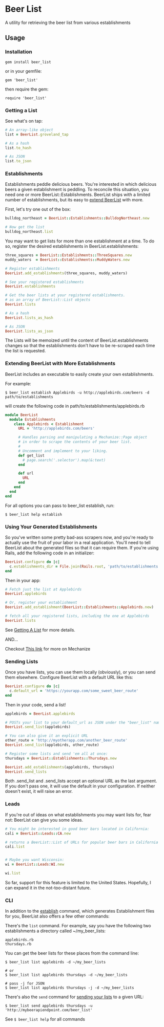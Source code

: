 # Beer List

A utility for retrieving the beer list from various establishments

## Usage

### Installation

`gem install beer_list`

or in your gemfile:

`gem 'beer_list'`

then require the gem:

`require 'beer_list'`

### Getting a List

See what's on tap:

```ruby
# An array-like object
list = BeerList.groveland_tap

# As a hash
list.to_hash

# As JSON
list.to_json
```

### Establishments

Establishments peddle delicious beers. You're interested in which delicious beers a
given establishment is peddling. To reconcile this situation, you need one or more 
BeerList::Establishments. BeerList ships with a limited number of establishments, 
but its easy to [extend BeerList](#extending-beerlist-with-more-establishments) with more.

First, let's try one out of the box:

```ruby
bulldog_northeast = BeerList::Establishments::BulldogNortheast.new

# Now get the list
bulldog_northeast.list
```

You may want to get lists for more than one establishment at a time. To do so, register
the desired establishments in BeerList.establishments:

```ruby
three_squares = BeerList::Establishments::ThreeSquares.new
muddy_waters  = BeerList::Establishments::MuddyWaters.new

# Register establishments
BeerList.add_establishments(three_squares, muddy_waters)

# See your registered establishments
BeerList.establishments

# Get the beer lists at your registered establishments.
# as an array of BeerList::List objects
BeerList.lists

# As a hash
BeerList.lists_as_hash

# As JSON
BeerList.lists_as_json
```

The Lists will be memoized until the content of BeerList.establishments changes so that
the establishments don't have to be re-scraped each time the list is requested.

### Extending BeerList with More Establishments

BeerList includes an executable to easily create your own establishments.

For example:

`$ beer_list establish Applebirds -u http://applebirds.com/beers -d path/to/establishments`

will create the following code in path/to/establishments/applebirds.rb

```ruby
module BeerList
  module Establishments
    class Applebirds < Establishment
      URL = 'http://applebirds.com/beers'

      # Handles parsing and manipulating a Mechanize::Page object
      # in order to scrape the contents of your beer list.
      #
      # Uncomment and implement to your liking.
      def get_list
        # page.search('.selector').map(&:text)
      end

      def url
        URL
      end
    end
  end
end

```

For all options you can pass to beer_list establish, run:

`$ beer_list help establish`

### Using Your Generated Establishments

So you've written some pretty bad-ass scrapers now, and you're ready to actually
use the fruit of your labor in a real application. You'll need to tell BeerList
about the generated files so that it can require them. If you're using Rails, add
the following code in an initializer:

```ruby
BeerList.configure do |c|
  c.establishments_dir = File.join(Rails.root, 'path/to/establishments')
end
```

Then in your app:

```ruby
# Fetch just the list at Applebirds
BeerList.applebirds

# Or, register your establishment
BeerList.add_establishment(BeerList::Establishments::Applebirds.new)

# fetch all your registered lists, including the one at Applebirds
BeerList.lists

```

See [Getting A List](#getting-a-list) for more details.

AND...

Checkout [This link](http://mechanize.rubyforge.org/) for more on Mechanize

### Sending Lists

Once you have lists, you can use them locally (obviously), or you can send them elsewhere.
Configure BeerList with a default URL like this:

```ruby
BeerList.configure do |c|
  c.default_url = 'https://yourapp.com/some_sweet_beer_route'
end
```

Then in your code, send a list!

```ruby
applebirds = BeerList.applebirds

# POSTs your list to your default_url as JSON under the "beer_list" name
BeerList.send_list(applebirds)

# You can also give it an explicit URL
other_route = 'http://myotherapp.com/another_beer_route'
BeerList.send_list(applebirds, other_route)

# Register some lists and send 'em all at once:
thursdays = BeerList::Establishments::Thursdays.new

BeerList.add_establishments(applebirds, thursdays)
BeerList.send_lists
```

Both .send_list and .send_lists accept an optional URL as the last argument. If you don't pass one,
it will use the default in your configuration. If neither doesn't exist, it will raise an error.

### Leads

If you're out of ideas on what establishments you may want lists for, fear not: BeerList can
give you some ideas.

```ruby
# You might be interested in good beer bars located in California:
cali = BeerList::Leads::CA.new

# returns a BeerList::List of URLs for popular beer bars in California
cali.list


# Maybe you want Wisconsin:
wi = BeerList::Leads:WI.new

wi.list

```

So far, support for this feature is limited to the United States. Hopefully, I can expand
it in the not-too-distant future.

### CLI

In addition to the [establish](#extending-beerlist-with-more-establishments) command, which
generates Establishment files for you, BeerList also offers a few other commands:

There's the `list` command. For example,
say you have the following two establishments a directory called ~/my_beer_lists:

```
applebirds.rb
thursdays.rb
```

You can get the beer lists for these places from the command line:

```
$ beer_list list applebirds -d ~/my_beer_lists

# or
$ beer_list list applebirds thursdays -d ~/my_beer_lists

# pass -j for JSON
$ beer_list list applebirds thursdays -j -d ~/my_beer_lists
```

There's also the `send` command for [sending your lists](#sending-lists) to a given URL:

`$ beer_list send applebirds thursdays -u 'http://mybeerapiendpoint.com/beer_list'`

See `$ beer_list help` for all commands
